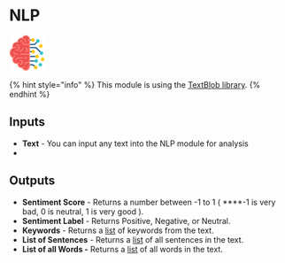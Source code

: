 # NLP

![Natural Language Processing such as Sentiment Analysis, Keyword Extraction, and more.](../../.gitbook/assets/nlp_toolkit.png)

{% hint style="info" %}
This module is using the [TextBlob library](https://textblob.readthedocs.io/en/dev/).
{% endhint %}

## Inputs

* **Text** - You can input any text into the NLP module for analysis
* 
## Outputs

* **Sentiment Score** - Returns a number between -1 to 1 \( ****-1 is very bad, 0 is neutral, 1 is very good \).
* **Sentiment Label** - Returns Positive, Negative, or Neutral.
* **Keywords** - Returns a [list](../../introduction/variables.md#lists) of keywords from the text.
* **List of Sentences** - Returns a [list](../../introduction/variables.md#lists) of all sentences in the text.
* **List of all Words -** Returns a [list](../../introduction/variables.md#lists) of all words in the text.




